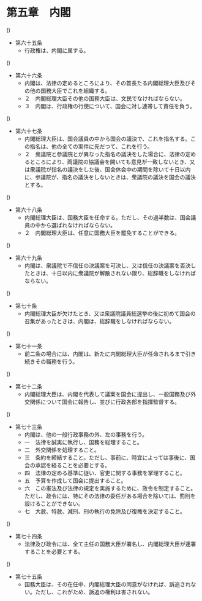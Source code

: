 # 第五章　内閣

()

- 第六十五条
    - 行政権は、内閣に属する。

()

- 第六十六条
    - 内閣は、法律の定めるところにより、その首長たる内閣総理大臣及びその他の国務大臣でこれを組織する。
    - ２　内閣総理大臣その他の国務大臣は、文民でなければならない。
    - ３　内閣は、行政権の行使について、国会に対し連帯して責任を負う。

()

- 第六十七条
    - 内閣総理大臣は、国会議員の中から国会の議決で、これを指名する。この指名は、他の全ての案件に先だつて、これを行う。
    - ２　衆議院と参議院とが異なった指名の議決をした場合に、法律の定めるところにより、両議院の協議会を開いても意見が一致しないとき、又は衆議院が指名の議決をした後、国会休会中の期間を除いて十日以内に、参議院が、指名の議決をしないときは、衆議院の議決を国会の議決とする。

()

- 第六十八条
    - 内閣総理大臣は、国務大臣を任命する。ただし、その過半数は、国会議員の中から選ばれなければならない。
    - ２　内閣総理大臣は、任意に国務大臣を罷免することができる。

()

- 第六十九条
    - 内閣は、衆議院で不信任の決議案を可決し、又は信任の決議案を否決したときは、十日以内に衆議院が解散されない限り、総辞職をしなければならない。

()

- 第七十条
    - 内閣総理大臣が欠けたとき、又は衆議院議員総選挙の後に初めて国会の召集があったときは、内閣は、総辞職をしなければならない。

()

- 第七十一条
    - 前二条の場合には、内閣は、新たに内閣総理大臣が任命されるまで引き続きその職務を行う。

()

- 第七十二条
    - 内閣総理大臣は、内閣を代表して議案を国会に提出し、一般国務及び外交関係について国会に報告し、並びに行政各部を指揮監督する。

()

- 第七十三条
    - 内閣は、他の一般行政事務の外、左の事務を行う。
    - 一　法律を誠実に執行し、国務を総理すること。
    - 二　外交関係を処理すること。
    - 三　条約を締結すること。ただし、事前に、時宜によっては事後に、国会の承認を経ることを必要とする。
    - 四　法律の定める基準に従い、官吏に関する事務を掌理すること。
    - 五　予算を作成して国会に提出すること。
    - 六　この憲法及び法律の規定を実施するために、政令を制定すること。ただし、政令には、特にその法律の委任がある場合を除いては、罰則を設けることができない。
    - 七　大赦、特赦、減刑、刑の執行の免除及び復権を決定すること。

()

- 第七十四条
    - 法律及び政令には、全て主任の国務大臣が署名し、内閣総理大臣が連署することを必要とする。

()

- 第七十五条
    - 国務大臣は、その在任中、内閣総理大臣の同意がなければ、訴追されない。ただし、これがため、訴追の権利は害されない。
